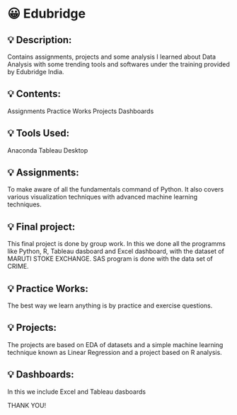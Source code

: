 
# 😀 Edubridge 

## 💡 Description:
Contains assignments, projects and some analysis I learned about Data Analysis with some trending tools and softwares under the training provided by Edubridge India.

## 💡 Contents:
Assignments
Practice Works
Projects
Dashboards

## 💡 Tools Used:
Anaconda
Tableau Desktop

## 💡 Assignments:
To make  aware of all the fundamentals command of Python. It also covers various visualization techniques with advanced machine learning techniques.

## 💡 Final project:
This final project is done by group work. In this we done all the programms like Python, R, Tableau dasboard and Excel dashboard,  with the dataset of MARUTI STOKE EXCHANGE.
SAS program is done with the data set of CRIME.

## 💡 Practice Works:
The best way we learn anything is by practice and exercise questions. 

## 💡 Projects:
The projects are based on EDA of datasets and a simple machine learning technique known as Linear Regression and a project based on R analysis.

## 💡 Dashboards:
In this we include Excel and Tableau dasboards

THANK YOU!
